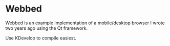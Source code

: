 # Webbed
Webbed is an example implementation of a mobile/desktop browser I wrote two years ago using the Qt framework.

Use KDevelop to compile easiest.
